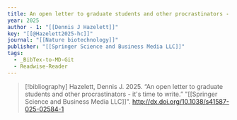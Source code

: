 ```yaml
---
title: An open letter to graduate students and other procrastinators -  it's time to write
year: 2025
author - 1: "[[Dennis J Hazelett]]"
key: "[[@Hazelett2025-hc]]"
journal: "[[Nature biotechnology]]"
publisher: "[[Springer Science and Business Media LLC]]"
tags:
  - _BibTex-to-MD-Git
  - Readwise-Reader
---
```


> [!bibliography]
> Hazelett, Dennis J. 2025. “An open letter to graduate students and other procrastinators -  it's time to write.” "[[Springer Science and Business Media LLC]]". http://dx.doi.org/10.1038/s41587-025-02584-1